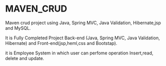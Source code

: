 # MAVEN_CRUD


Maven crud project using Java,  Spring MVC, Java Validation, Hibernate,jsp and MySQL.

It is Fully Completed Project Back-end (Java,  Spring MVC, Java Validation, Hibernate)
and Front-end(jsp,heml,css and Bootstap).

it is Employee System in which user can perfome operation Insert,read, delete and update.




